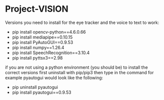 # Project-VISION

Versions you need to install for the eye tracker and the voice to text to work:
  - pip install opencv-python==4.6.0.66
  - pip install mediapipe==0.10.15
  - pip install PyAutoGUI==0.9.53
  - pip install numpy==1.26.4
  - pip install SpeechRecognition==3.10.4
  - pip install pyttsx3==2.98

if you are not using a python environment (you should be) to install the correct versions first uninstall with pip/pip3 then type in the command for example pyautogui would look like the following:
  -  pip uninstall pyautogui
  -  pip install pyautogui==0.9.53
